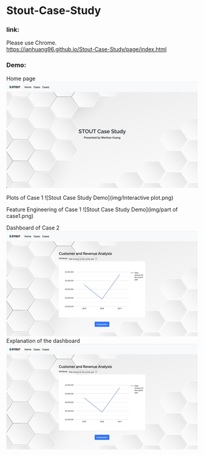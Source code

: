 # Stout-Case-Study

### link:
Please use Chrome. <br/>
https://ianhuang96.github.io/Stout-Case-Study/page/index.html

### Demo: 
Home page
![Stout Case Study Demo](img/index.png)

Plots of Case 1
![Stout Case Study Demo](img/Interactive plot.png)

Feature Engineering of  Case 1
![Stout Case Study Demo](img/part of case1.png)

Dashboard of Case 2
![Stout Case Study Demo](img/Dashboard.png)
<br/>
Explanation of the dashboard
![Stout Case Study Demo](img/Dashboard.png)

